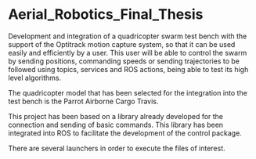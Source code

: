 # Aerial_Robotics_Final_Thesis
Development and integration of a quadricopter swarm test bench with the support of the Optitrack motion capture system, so that it can be used easily and efficiently by a user. This user will be able to control the swarm by sending positions, commanding speeds or sending trajectories to be followed using topics, services and ROS actions, being able to test its high level algorithms. 

The quadricopter model that has been selected for the integration into the test bench is the Parrot Airborne Cargo Travis. 

This project has been based on a library already developed for the connection and sending of basic commands. This library has been integrated into ROS to facilitate the development of the control package.

There are several launchers in order to execute the files of interest. 
